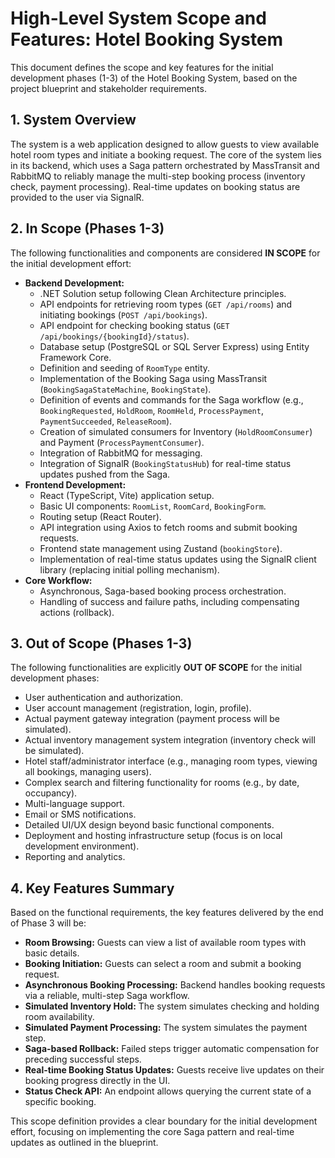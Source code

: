 # High-Level System Scope and Features: Hotel Booking System

This document defines the scope and key features for the initial development phases (1-3) of the Hotel Booking System, based on the project blueprint and stakeholder requirements.

## 1. System Overview

The system is a web application designed to allow guests to view available hotel room types and initiate a booking request. The core of the system lies in its backend, which uses a Saga pattern orchestrated by MassTransit and RabbitMQ to reliably manage the multi-step booking process (inventory check, payment processing). Real-time updates on booking status are provided to the user via SignalR.

## 2. In Scope (Phases 1-3)

The following functionalities and components are considered **IN SCOPE** for the initial development effort:

*   **Backend Development:**
    *   .NET Solution setup following Clean Architecture principles.
    *   API endpoints for retrieving room types (`GET /api/rooms`) and initiating bookings (`POST /api/bookings`).
    *   API endpoint for checking booking status (`GET /api/bookings/{bookingId}/status`).
    *   Database setup (PostgreSQL or SQL Server Express) using Entity Framework Core.
    *   Definition and seeding of `RoomType` entity.
    *   Implementation of the Booking Saga using MassTransit (`BookingSagaStateMachine`, `BookingState`).
    *   Definition of events and commands for the Saga workflow (e.g., `BookingRequested`, `HoldRoom`, `RoomHeld`, `ProcessPayment`, `PaymentSucceeded`, `ReleaseRoom`).
    *   Creation of simulated consumers for Inventory (`HoldRoomConsumer`) and Payment (`ProcessPaymentConsumer`).
    *   Integration of RabbitMQ for messaging.
    *   Integration of SignalR (`BookingStatusHub`) for real-time status updates pushed from the Saga.
*   **Frontend Development:**
    *   React (TypeScript, Vite) application setup.
    *   Basic UI components: `RoomList`, `RoomCard`, `BookingForm`.
    *   Routing setup (React Router).
    *   API integration using Axios to fetch rooms and submit booking requests.
    *   Frontend state management using Zustand (`bookingStore`).
    *   Implementation of real-time status updates using the SignalR client library (replacing initial polling mechanism).
*   **Core Workflow:**
    *   Asynchronous, Saga-based booking process orchestration.
    *   Handling of success and failure paths, including compensating actions (rollback).

## 3. Out of Scope (Phases 1-3)

The following functionalities are explicitly **OUT OF SCOPE** for the initial development phases:

*   User authentication and authorization.
*   User account management (registration, login, profile).
*   Actual payment gateway integration (payment process will be simulated).
*   Actual inventory management system integration (inventory check will be simulated).
*   Hotel staff/administrator interface (e.g., managing room types, viewing all bookings, managing users).
*   Complex search and filtering functionality for rooms (e.g., by date, occupancy).
*   Multi-language support.
*   Email or SMS notifications.
*   Detailed UI/UX design beyond basic functional components.
*   Deployment and hosting infrastructure setup (focus is on local development environment).
*   Reporting and analytics.

## 4. Key Features Summary

Based on the functional requirements, the key features delivered by the end of Phase 3 will be:

*   **Room Browsing:** Guests can view a list of available room types with basic details.
*   **Booking Initiation:** Guests can select a room and submit a booking request.
*   **Asynchronous Booking Processing:** Backend handles booking requests via a reliable, multi-step Saga workflow.
*   **Simulated Inventory Hold:** The system simulates checking and holding room availability.
*   **Simulated Payment Processing:** The system simulates the payment step.
*   **Saga-based Rollback:** Failed steps trigger automatic compensation for preceding successful steps.
*   **Real-time Booking Status Updates:** Guests receive live updates on their booking progress directly in the UI.
*   **Status Check API:** An endpoint allows querying the current state of a specific booking.

This scope definition provides a clear boundary for the initial development effort, focusing on implementing the core Saga pattern and real-time updates as outlined in the blueprint.
